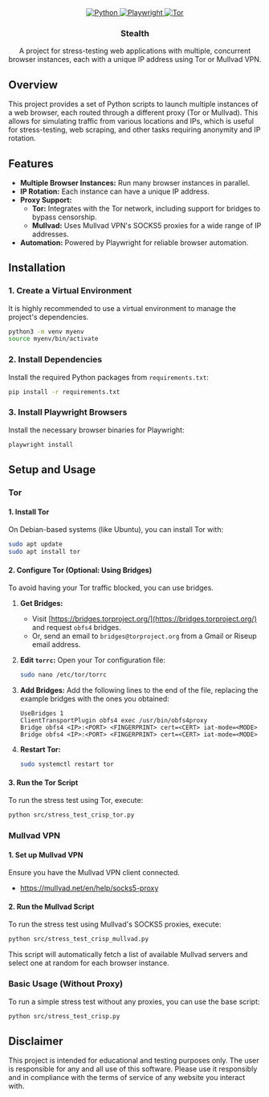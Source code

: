 <div align="center">

  <a href="https://www.python.org/">
    <img src="https://img.shields.io/badge/Python-3776AB?style=for-the-badge&logo=python&logoColor=white" alt="Python">
  </a>
  <a href="https://playwright.dev/python/">
    <img src="https://img.shields.io/badge/Playwright-2EAD33?style=for-the-badge&logo=playwright&logoColor=white" alt="Playwright">
  </a>
  <a href="https://www.torproject.org/">
    <img src="https://img.shields.io/badge/Tor-7D4698?style=for-the-badge&logo=tor-project&logoColor=white" alt="Tor">
  </a>

  <h3>Stealth</h3>

  A project for stress-testing web applications with multiple, concurrent browser instances, each with a unique IP address using Tor or Mullvad VPN.
  <br>
</div>

## Overview

This project provides a set of Python scripts to launch multiple instances of a web browser, each routed through a different proxy (Tor or Mullvad). This allows for simulating traffic from various locations and IPs, which is useful for stress-testing, web scraping, and other tasks requiring anonymity and IP rotation.

## Features

- **Multiple Browser Instances:** Run many browser instances in parallel.
- **IP Rotation:** Each instance can have a unique IP address.
- **Proxy Support:**
  - **Tor:** Integrates with the Tor network, including support for bridges to bypass censorship.
  - **Mullvad:** Uses Mullvad VPN's SOCKS5 proxies for a wide range of IP addresses.
- **Automation:** Powered by Playwright for reliable browser automation.

## Installation

### 1. Create a Virtual Environment

It is highly recommended to use a virtual environment to manage the project's dependencies.

```bash
python3 -m venv myenv
source myenv/bin/activate
```

### 2. Install Dependencies

Install the required Python packages from `requirements.txt`:

```bash
pip install -r requirements.txt
```

### 3. Install Playwright Browsers

Install the necessary browser binaries for Playwright:

```bash
playwright install
```

## Setup and Usage

### Tor

#### 1. Install Tor

On Debian-based systems (like Ubuntu), you can install Tor with:

```bash
sudo apt update
sudo apt install tor
```

#### 2. Configure Tor (Optional: Using Bridges)

To avoid having your Tor traffic blocked, you can use bridges.

1.  **Get Bridges:**
    *   Visit [https://bridges.torproject.org/](https://bridges.torproject.org/) and request `obfs4` bridges.
    *   Or, send an email to `bridges@torproject.org` from a Gmail or Riseup email address.

2.  **Edit `torrc`:**
    Open your Tor configuration file:
    ```bash
    sudo nano /etc/tor/torrc
    ```

3.  **Add Bridges:**
    Add the following lines to the end of the file, replacing the example bridges with the ones you obtained:

    ```
    UseBridges 1
    ClientTransportPlugin obfs4 exec /usr/bin/obfs4proxy
    Bridge obfs4 <IP>:<PORT> <FINGERPRINT> cert=<CERT> iat-mode=<MODE>
    Bridge obfs4 <IP>:<PORT> <FINGERPRINT> cert=<CERT> iat-mode=<MODE>
    ```

4.  **Restart Tor:**
    ```bash
    sudo systemctl restart tor
    ```

#### 3. Run the Tor Script

To run the stress test using Tor, execute:

```bash
python src/stress_test_crisp_tor.py
```

### Mullvad VPN

#### 1. Set up Mullvad VPN

Ensure you have the Mullvad VPN client connected.
- https://mullvad.net/en/help/socks5-proxy

#### 2. Run the Mullvad Script

To run the stress test using Mullvad's SOCKS5 proxies, execute:

```bash
python src/stress_test_crisp_mullvad.py
```

This script will automatically fetch a list of available Mullvad servers and select one at random for each browser instance.

### Basic Usage (Without Proxy)

To run a simple stress test without any proxies, you can use the base script:

```bash
python src/stress_test_crisp.py
```

## Disclaimer

This project is intended for educational and testing purposes only. The user is responsible for any and all use of this software. Please use it responsibly and in compliance with the terms of service of any website you interact with.
